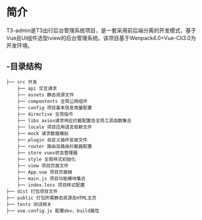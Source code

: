 # 简介

T3-admin是T3出行后台管理系统项目，是一套采用前后端分离的开发模式，基于Vue且UI组件选型iview的后台管理系统。该项目基于Wenpack4.0+Vue-Cli3.0为开发环境。

## -目录结构

```
├── src 开发
    ├── api 交互请求
    ├── assets 静态资源文件
    ├── compontents 全局公用组件
    ├── config 项目基本信息常量配置
    ├── directive 全局指令
    ├── libs axios请求响应拦截配置及全局工具函数集合
    ├── locale 项目应用语言依赖文件
    ├── mock 请求数据模拟
    ├── plugin 自定义插件安装文件
    ├── router 路由及路由拦截器配置
    ├── store vuex状态管理器
    ├── style 全局样式初始化
    ├── view 项目页面文件
    ├── App.vue 项目页面根
    ├── main.js 项目功能模块集合
    ├── index.less 项目样式配置
├── dist 打包项目文件
├── public 打包所需静态资源及HTML主页
├── tests 测试相关
├── vue.config.js 配置dev，build属性
```